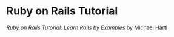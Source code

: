 # Ruby on Rails Tutorial

[*Ruby on Rails Tutorial: Learn Rails by Examples*](http://railstutorial.jp/)
by [Michael Hartl](http://michaelhartl.com/)
